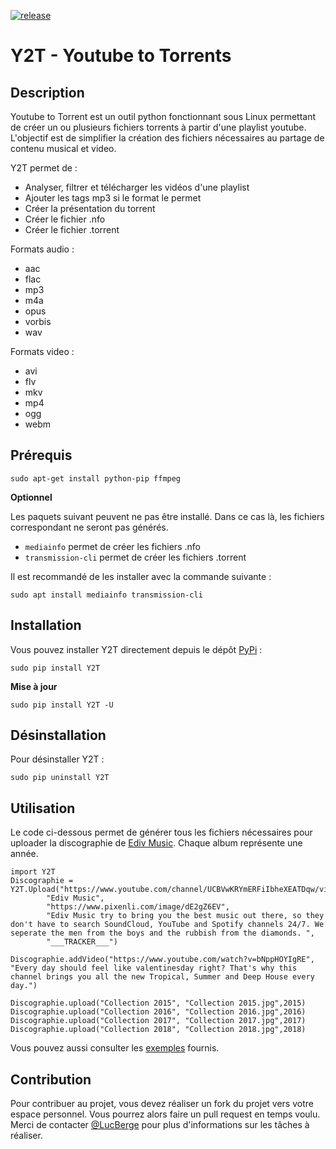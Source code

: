 [![release](https://img.shields.io/badge/release-1.4-succes.svg)](https://pypi.org/project/Y2T/)

# Y2T - Youtube to Torrents

## Description

Youtube to Torrent est un outil python fonctionnant sous Linux permettant de créer un ou plusieurs fichiers torrents à partir d'une playlist youtube.
L'objectif est de simplifier la création des fichiers nécessaires au partage de contenu musical et video.

Y2T permet de :
- Analyser, filtrer et télécharger les vidéos d'une playlist
- Ajouter les tags mp3 si le format le permet
- Créer la présentation du torrent
- Créer le fichier .nfo
- Créer le fichier .torrent

Formats audio :
- aac
- flac
- mp3
- m4a
- opus
- vorbis
- wav

Formats video :
- avi
- flv
- mkv
- mp4
- ogg
- webm

## Prérequis

```
sudo apt-get install python-pip ffmpeg
```

**Optionnel**

Les paquets suivant peuvent ne pas être installé. Dans ce cas là, les fichiers correspondant ne seront pas générés.

- `mediainfo` permet de créer les fichiers .nfo
- `transmission-cli` permet de créer les fichiers .torrent

Il est recommandé de les installer avec la commande suivante :
```
sudo apt install mediainfo transmission-cli
```

## Installation

Vous pouvez installer Y2T directement depuis le dépôt [PyPi](https://pypi.org/project/Y2T/) :
```
sudo pip install Y2T
```

**Mise à jour**
```
sudo pip install Y2T -U
```

## Désinstallation

Pour désinstaller Y2T :
```
sudo pip uninstall Y2T
```

## Utilisation

Le code ci-dessous permet de générer tous les fichiers nécessaires pour uploader la discographie de [Ediv Music](https://www.youtube.com/c/edivmusic).
Chaque album représente une année.
```
import Y2T
Discographie = Y2T.Upload("https://www.youtube.com/channel/UCBVwKRYmERFiIbheXEATDqw/videos",
		"Ediv Music",
		"https://www.pixenli.com/image/dE2gZ6EV",
		"Ediv Music try to bring you the best music out there, so they don't have to search SoundCloud, YouTube and Spotify channels 24/7. We seperate the men from the boys and the rubbish from the diamonds. ",
		"___TRACKER___")

Discographie.addVideo("https://www.youtube.com/watch?v=bNppHOYIgRE", "Every day should feel like valentinesday right? That's why this channel brings you all the new Tropical, Summer and Deep House every day.")
	
Discographie.upload("Collection 2015", "Collection 2015.jpg",2015)
Discographie.upload("Collection 2016", "Collection 2016.jpg",2016)
Discographie.upload("Collection 2017", "Collection 2017.jpg",2017)
Discographie.upload("Collection 2018", "Collection 2018.jpg",2018)
```

Vous pouvez aussi consulter les [exemples](https://github.com/LucBerge/Y2T/tree/master/examples) fournis.

## Contribution

Pour contribuer au projet, vous devez réaliser un fork du projet vers votre espace personnel. Vous pourrez alors faire un pull request en temps voulu. Merci de contacter [@LucBerge](https://github.com/LucBerge) pour plus d'informations sur les tâches à réaliser.
